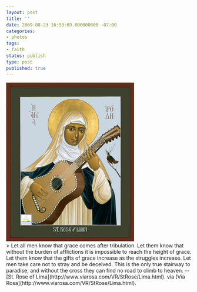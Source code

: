 ```yaml
---
layout: post
title: ''
date: 2009-08-23 16:53:09.000000000 -07:00
categories:
- photos
tags:
- faith
status: publish
type: post
published: true
---
```

<div class="figure">
<img src="/assets/tumblr_kou9klGiO61qz9vvbo1_400.jpg" alt="" />
		        </div>
		> Let all men know that grace comes after tribulation. Let them know that without the burden of afflictions it is impossible to reach the height of grace. Let them know that the gifts of grace increase as the struggles increase. Let men take care not to stray and be deceived. This is the only true stairway to paradise, and without the cross they can find no road to climb to heaven.
-- [St. Rose of Lima](http://www.viarosa.com/VR/StRose/Lima.html). via [Via Rosa](http://www.viarosa.com/VR/StRose/Lima.html).
